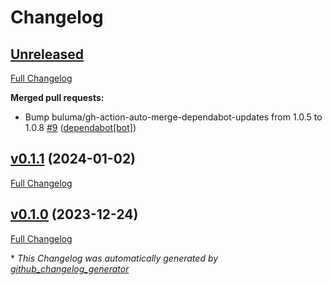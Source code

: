 # Changelog

## [Unreleased](https://github.com/buluma/ansible-role-bitbucket/tree/HEAD)

[Full Changelog](https://github.com/buluma/ansible-role-bitbucket/compare/v0.1.1...HEAD)

**Merged pull requests:**

- Bump buluma/gh-action-auto-merge-dependabot-updates from 1.0.5 to 1.0.8 [\#9](https://github.com/buluma/ansible-role-bitbucket/pull/9) ([dependabot[bot]](https://github.com/apps/dependabot))

## [v0.1.1](https://github.com/buluma/ansible-role-bitbucket/tree/v0.1.1) (2024-01-02)

[Full Changelog](https://github.com/buluma/ansible-role-bitbucket/compare/v0.1.0...v0.1.1)

## [v0.1.0](https://github.com/buluma/ansible-role-bitbucket/tree/v0.1.0) (2023-12-24)

[Full Changelog](https://github.com/buluma/ansible-role-bitbucket/compare/46bade862f0add0df25df0ae527d1b4272fa26fe...v0.1.0)



\* *This Changelog was automatically generated by [github_changelog_generator](https://github.com/github-changelog-generator/github-changelog-generator)*
